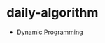# daily-algorithm

- [Dynamic Programming](https://github.com/oowgnoj/daily-algorithm/blob/master/DP/README.md)

